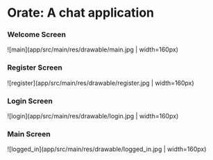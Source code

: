 # Orate: A chat application

### Welcome Screen
![main](app/src/main/res/drawable/main.jpg | width=160px)

### Register Screen
![register](app/src/main/res/drawable/register.jpg | width=160px)

### Login Screen
![login](app/src/main/res/drawable/login.jpg | width=160px)

### Main Screen	
![logged_in](app/src/main/res/drawable/logged_in.jpg | width=160px)


